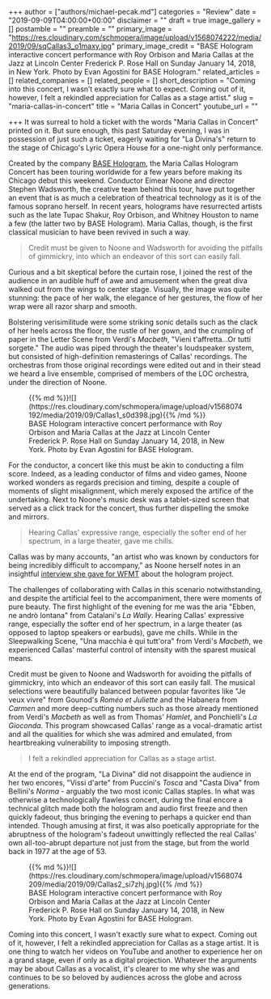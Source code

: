 +++
author = ["authors/michael-pecak.md"]
categories = "Review"
date = "2019-09-09T04:00:00+00:00"
disclaimer = ""
draft = true
image_gallery = []
postamble = ""
preamble = ""
primary_image = "https://res.cloudinary.com/schmopera/image/upload/v1568074222/media/2019/09/sqCallas3_o1maxy.jpg"
primary_image_credit = "BASE Hologram interactive concert performance with Roy Orbison and Maria Callas at the Jazz at Lincoln Center Frederick P. Rose Hall on Sunday January 14, 2018, in New York. Photo by Evan Agostini for BASE Hologram."
related_articles = []
related_companies = []
related_people = []
short_description = "Coming into this concert, I wasn’t exactly sure what to expect. Coming out of it, however, I felt a rekindled appreciation for Callas as a stage artist."
slug = "maria-callas-in-concert"
title = "Maria Callas in Concert"
youtube_url = ""

+++
It was surreal to hold a ticket with the words "Maria Callas in Concert" printed on it. But sure enough, this past Saturday evening, I was in possession of just such a ticket, eagerly waiting for "La Divina's" return to the stage of Chicago's Lyric Opera House for a one-night only performance.

Created by the company [BASE Hologram](https://basehologram.com), the Maria Callas Hologram Concert has been touring worldwide for a few years before making its Chicago debut this weekend. Conductor Eímear Noone and director Stephen Wadsworth, the creative team behind this tour, have put together an event that is as much a celebration of theatrical technology as it is of the famous soprano herself. In recent years, holograms have resurrected artists such as the late Tupac Shakur, Roy Orbison, and Whitney Houston to name a few (the latter two by BASE Hologram). Maria Callas, though, is the first classical musician to have been revived in such a way.

>Credit must be given to Noone and Wadsworth for avoiding the pitfalls of gimmickry, into which an endeavor of this sort can easily fall.

Curious and a bit skeptical before the curtain rose, I joined the rest of the audience in an audible huff of awe and amusement when the great diva walked out from the wings to center stage. Visually, the image was quite stunning: the pace of her walk, the elegance of her gestures, the flow of her wrap were all razor sharp and smooth. 

Bolstering verisimilitude were some striking sonic details such as the clack of her heels across the floor, the rustle of her gown, and the crumpling of paper in the Letter Scene from Verdi's _Macbeth_, "Vieni t'affretta...Or tutti sorgete." The audio was piped through the theater's loudspeaker system, but consisted of high-definition remasterings of Callas' recordings. The orchestras from those original recordings were edited out and in their stead we heard a live ensemble, comprised of members of the LOC orchestra, under the direction of Noone.

<figure data-type="image">{{% md %}}![](https://res.cloudinary.com/schmopera/image/upload/v1568074192/media/2019/09/Callas1_s0d398.jpg){{% /md %}}

<figcaption>BASE Hologram interactive concert performance with Roy Orbison and Maria Callas at the Jazz at Lincoln Center Frederick P. Rose Hall on Sunday January 14, 2018, in New York. Photo by Evan Agostini for BASE Hologram.</figcaption>

</figure>

For the conductor, a concert like this must be akin to conducting a film score. Indeed, as a leading conductor of films and video games, Noone worked wonders as regards precision and timing, despite a couple of moments of slight misalignment, which merely exposed the artifice of the undertaking. Next to Noone's music desk was a tablet-sized screen that served as a click track for the concert, thus further dispelling the smoke and mirrors.

>Hearing Callas' expressive range, especially the softer end of her spectrum, in a large theater, gave me chills.

Callas was by many accounts, "an artist who was known by conductors for being incredibly difficult to accompany," as Noone herself notes in an insightful [interview she gave for WFMT](https://www.wfmt.com/2019/09/05/meet-the-conductor-whos-resurrecting-maria-callas-in-hologram-form/) about the hologram project. 

The challenges of collaborating with Callas in this scenario notwithstanding, and despite the artificial feel to the accompaniment, there were moments of pure beauty. The first highlight of the evening for me was the aria "Ebben, ne andrò lontana" from Catalani's _La Wally_. Hearing Callas' expressive range, especially the softer end of her spectrum, in a large theater (as opposed to laptop speakers or earbuds), gave me chills. While in the Sleepwalking Scene, "Una macchia è qui tutt'ora" from Verdi's _Macbeth_, we experienced Callas' masterful control of intensity with the sparest musical means.

Credit must be given to Noone and Wadsworth for avoiding the pitfalls of gimmickry, into which an endeavor of this sort can easily fall. The musical selections were beautifully balanced between popular favorites like "Je veux vivre" from Gounod's _Roméo et Juliette_ and the Habanera from _Carmen_ and more deep-cutting numbers such as those already mentioned from Verdi's _Macbeth_ as well as from Thomas' _Hamlet_, and Ponchielli's _La Gioconda_. This program showcased Callas' range as a vocal-dramatic artist and all the qualities for which she was admired and emulated, from heartbreaking vulnerability to imposing strength.

>I felt a rekindled appreciation for Callas as a stage artist.

At the end of the program, "La Divina" did not disappoint the audience in her two encores, "Vissi d'arte" from Puccini's _Tosca_ and "Casta Diva" from Bellini's _Norma_ - arguably the two most iconic Callas staples. In what was otherwise a technologically flawless concert, during the final encore a technical glitch made both the hologram and audio first freeze and then quickly fadeout, thus bringing the evening to perhaps a quicker end than intended. Though amusing at first, it was also poetically appropriate for the abruptness of the hologram's fadeout unwittingly reflected the real Callas' own all-too-abrupt departure not just from the stage, but from the world back in 1977 at the age of 53.

</figure>

<figure data-type="image">{{% md %}}![](https://res.cloudinary.com/schmopera/image/upload/v1568074209/media/2019/09/Callas2_si7zhj.jpg){{% /md %}}

<figcaption>BASE Hologram interactive concert performance with Roy Orbison and Maria Callas at the Jazz at Lincoln Center Frederick P. Rose Hall on Sunday January 14, 2018, in New York. Photo by Evan Agostini for BASE Hologram.</figcaption>

</figure>

Coming into this concert, I wasn't exactly sure what to expect. Coming out of it, however, I felt a rekindled appreciation for Callas as a stage artist. It is one thing to watch her videos on YouTube and another to experience her on a grand stage, even if only as a digital projection. Whatever the arguments may be about Callas as a vocalist, it's clearer to me why she was and continues to be so beloved by audiences across the globe and across generations.